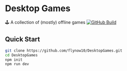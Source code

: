 # Desktop Games

🕹 A collection of (mostly) offline games
[![GitHub Build](https://github.com/flynow10/DesktopGames/actions/workflows/build.yml/badge.svg)](https://github.com/flynow10/DesktopGames/actions/workflows/build.yml)

## Quick Start

```sh
git clone https://github.com/flynow10/DesktopGames.git
cd DesktopGames
npm init
npm run dev
```
